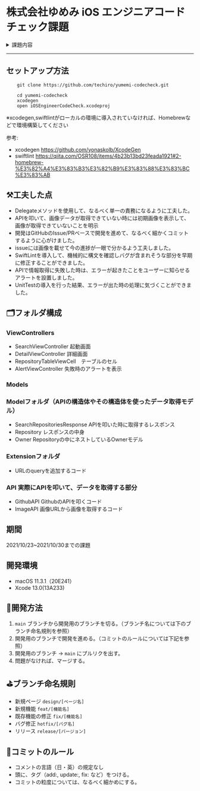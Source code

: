 # 株式会社ゆめみ iOS エンジニアコードチェック課題

<details>
<summary>課題内容</summary>

## アプリ仕様

本アプリは GitHub のリポジトリーを検索するアプリです。

![動作イメージ](README_Images/app.gif)

### 環境

- IDE：基本最新の安定版（本概要更新時点では Xcode 13.0）
- Swift：基本最新の安定版（本概要更新時点では Swift 5.5）
- 開発ターゲット：基本最新の安定版（本概要更新時点では iOS 15.0）
- サードパーティーライブラリーの利用：オープンソースのものに限り制限しない

### 動作

1. 何かしらのキーワードを入力
2. GitHub API（`search/repositories`）でリポジトリーを検索し、結果一覧を概要（リポジトリ名）で表示
3. 特定の結果を選択したら、該当リポジトリの詳細（リポジトリ名、オーナーアイコン、プロジェクト言語、Star 数、Watcher 数、Fork 数、Issue 数）を表示

## 課題取り組み方法

Issues を確認した上、本プロジェクトを [**Duplicate** してください](https://help.github.com/en/github/creating-cloning-and-archiving-repositories/duplicating-a-repository)（Fork しないようにしてください。必要ならプライベートリポジトリーにしても大丈夫です）。今後のコミットは全てご自身のリポジトリーで行ってください。

コードチェックの課題 Issue は全て [`課題`](https://github.com/yumemi/ios-engineer-codecheck/milestone/1) Milestone がついており、難易度に応じて Label が [`初級`](https://github.com/yumemi/ios-engineer-codecheck/issues?q=is%3Aopen+is%3Aissue+label%3A初級+milestone%3A課題)、[`中級`](https://github.com/yumemi/ios-engineer-codecheck/issues?q=is%3Aopen+is%3Aissue+label%3A中級+milestone%3A課題+) と [`ボーナス`](https://github.com/yumemi/ios-engineer-codecheck/issues?q=is%3Aopen+is%3Aissue+label%3Aボーナス+milestone%3A課題+) に分けられています。課題の必須／選択は下記の表とします：

|   | 初級 | 中級 | ボーナス
|--:|:--:|:--:|:--:|
| 新卒／未経験者 | 必須 | 選択 | 選択 |
| 中途／経験者 | 必須 | 必須 | 選択 |

課題が完成したら、リポジトリーのアドレスを教えてください。

## 参考記事

提出された課題の評価ポイントに関しては、[こちらの記事](https://qiita.com/lovee/items/d76c68341ec3e7beb611)に詳しく書かれてありますので、ぜひご覧ください。

  
</details>

---

## セットアップ方法


```
    git clone https://github.com/techiro/yumemi-codecheck.git
```

```
    cd yumemi-codecheck
    xcodegen
    open iOSEngineerCodeCheck.xcodeproj
```

※xcodegen,swiftlintがローカルの環境に導入されていなければ、Homebrewなどで環境構築してください

参考:
- xcodegen https://github.com/yonaskolb/XcodeGen
- swiftlint https://qiita.com/OSR108/items/4b23b13bd23feada1921#2-homebrew-%E3%82%A4%E3%83%B3%E3%82%B9%E3%83%88%E3%83%BC%E3%83%AB

## ⚒工夫した点

- Delegateメソッドを使用して、なるべく単一の責務になるように工夫した。
- APIを叩いて、画像データが取得できていない時には初期画像を表示して、画像が取得できていないことを明示
- 開発はGitHubのIssue/PRベースで開発を進めて、なるべく細かくコミットするように心がけました。
- issueには画像を載せて今の進捗が一眼で分かるよう工夫しました。
- SwiftLintを導入して、機械的に構文を確認しバグが含まれそうな部分を早期に修正することができました。
- APIで情報取得に失敗した時は、エラーが起きたことをユーザーに知らせるアラートを設置しました。
- UnitTestの導入を行った結果、エラーが出た時の処理に気づくことができました。

## 🗂フォルダ構成

### ViewControllers
- SearchViewController 起動画面
- DetailViewController 詳細画面
- RepositoryTableViewCell　テーブルのセル
- AlertViewController  失敗時のアラートを表示

### Models

### Modelフォルダ（APIの構造体やその構造体を使ったデータ取得モデル）

- SearchRepositoriesResponse APIを叩いた時に取得するレスポンス
- Repository レスポンスの中身
- Owner Repositoryの中にネストしているOwnerモデル

### Extensionフォルダ
- URLのqueryを追加するコード

### API 実際にAPIを叩いて、データを取得する部分
- GithubAPI GithubのAPIを叩くコード
- ImageAPI 画像URLから画像を取得するコード


## 期間
2021/10/23~2021/10/30までの課題

## 開発環境

- macOS 11.3.1（20E241）
- Xcode 13.0(13A233)

## 🎯開発方法

1. `main` ブランチから開発用のブランチを切る。（ブランチ名については下のブランチ命名規則を参照）
2. 開発用のブランチで開発を進める。（コミットのルールについては下記を参照）
3. 開発用のブランチ -> `main` にプルリクを出す。
4. 問題がなければ、マージする。

## ⛳️ブランチ命名規則

- 新規ページ `design/[ページ名]`
- 新規機能 `feat/[機能名]`
- 既存機能の修正 `fix/[機能名]`
- バグ修正 `hotfix/[バグ名]`
- リリース `release/[バージョン]`


## 🚥コミットのルール

- コメントの言語（日・英）の規定なし
- 頭に、タグ（add:, update:, fix: など）をつける。
- コミットの粒度については、なるべく細かめにする。
